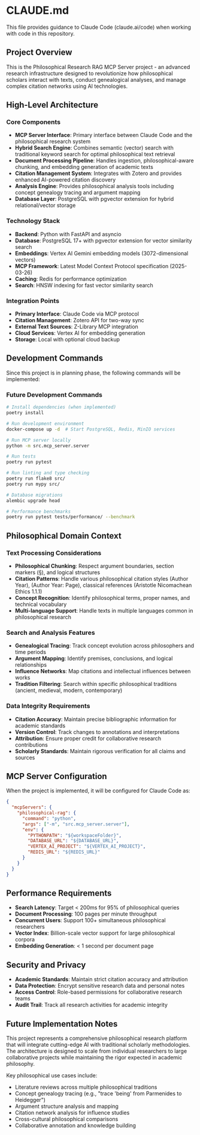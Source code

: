 # CLAUDE.md

This file provides guidance to Claude Code (claude.ai/code) when working with code in this repository.

## Project Overview

This is the Philosophical Research RAG MCP Server project - an advanced research infrastructure designed to revolutionize how philosophical scholars interact with texts, conduct genealogical analyses, and manage complex citation networks using AI technologies.

## High-Level Architecture

### Core Components
- **MCP Server Interface**: Primary interface between Claude Code and the philosophical research system
- **Hybrid Search Engine**: Combines semantic (vector) search with traditional keyword search for optimal philosophical text retrieval
- **Document Processing Pipeline**: Handles ingestion, philosophical-aware chunking, and embedding generation of academic texts
- **Citation Management System**: Integrates with Zotero and provides enhanced AI-powered citation discovery
- **Analysis Engine**: Provides philosophical analysis tools including concept genealogy tracing and argument mapping
- **Database Layer**: PostgreSQL with pgvector extension for hybrid relational/vector storage

### Technology Stack
- **Backend**: Python with FastAPI and asyncio
- **Database**: PostgreSQL 17+ with pgvector extension for vector similarity search
- **Embeddings**: Vertex AI Gemini embedding models (3072-dimensional vectors)
- **MCP Framework**: Latest Model Context Protocol specification (2025-03-26)
- **Caching**: Redis for performance optimization
- **Search**: HNSW indexing for fast vector similarity search

### Integration Points
- **Primary Interface**: Claude Code via MCP protocol
- **Citation Management**: Zotero API for two-way sync
- **External Text Sources**: Z-Library MCP integration
- **Cloud Services**: Vertex AI for embedding generation
- **Storage**: Local with optional cloud backup

## Development Commands

Since this project is in planning phase, the following commands will be implemented:

### Future Development Commands
```bash
# Install dependencies (when implemented)
poetry install

# Run development environment
docker-compose up -d  # Start PostgreSQL, Redis, MinIO services

# Run MCP server locally
python -m src.mcp_server.server

# Run tests
poetry run pytest

# Run linting and type checking
poetry run flake8 src/
poetry run mypy src/

# Database migrations
alembic upgrade head

# Performance benchmarks
poetry run pytest tests/performance/ --benchmark
```

## Philosophical Domain Context

### Text Processing Considerations
- **Philosophical Chunking**: Respect argument boundaries, section markers (§), and logical structures
- **Citation Patterns**: Handle various philosophical citation styles (Author Year), (Author Year: Page), classical references (Aristotle Nicomachean Ethics 1.1.1)
- **Concept Recognition**: Identify philosophical terms, proper names, and technical vocabulary
- **Multi-language Support**: Handle texts in multiple languages common in philosophical research

### Search and Analysis Features
- **Genealogical Tracing**: Track concept evolution across philosophers and time periods
- **Argument Mapping**: Identify premises, conclusions, and logical relationships
- **Influence Networks**: Map citations and intellectual influences between works
- **Tradition Filtering**: Search within specific philosophical traditions (ancient, medieval, modern, contemporary)

### Data Integrity Requirements
- **Citation Accuracy**: Maintain precise bibliographic information for academic standards
- **Version Control**: Track changes to annotations and interpretations
- **Attribution**: Ensure proper credit for collaborative research contributions
- **Scholarly Standards**: Maintain rigorous verification for all claims and sources

## MCP Server Configuration

When the project is implemented, it will be configured for Claude Code as:

```json
{
  "mcpServers": {
    "philosophical-rag": {
      "command": "python",
      "args": ["-m", "src.mcp_server.server"],
      "env": {
        "PYTHONPATH": "${workspaceFolder}",
        "DATABASE_URL": "${DATABASE_URL}",
        "VERTEX_AI_PROJECT": "${VERTEX_AI_PROJECT}",
        "REDIS_URL": "${REDIS_URL}"
      }
    }
  }
}
```

## Performance Requirements

- **Search Latency**: Target < 200ms for 95% of philosophical queries
- **Document Processing**: 100 pages per minute throughput
- **Concurrent Users**: Support 100+ simultaneous philosophical researchers
- **Vector Index**: Billion-scale vector support for large philosophical corpora
- **Embedding Generation**: < 1 second per document page

## Security and Privacy

- **Academic Standards**: Maintain strict citation accuracy and attribution
- **Data Protection**: Encrypt sensitive research data and personal notes
- **Access Control**: Role-based permissions for collaborative research teams
- **Audit Trail**: Track all research activities for academic integrity

## Future Implementation Notes

This project represents a comprehensive philosophical research platform that will integrate cutting-edge AI with traditional scholarly methodologies. The architecture is designed to scale from individual researchers to large collaborative projects while maintaining the rigor expected in academic philosophy.

Key philosophical use cases include:
- Literature reviews across multiple philosophical traditions
- Concept genealogy tracing (e.g., "trace 'being' from Parmenides to Heidegger")
- Argument structure analysis and mapping
- Citation network analysis for influence studies
- Cross-cultural philosophical comparisons
- Collaborative annotation and knowledge building
